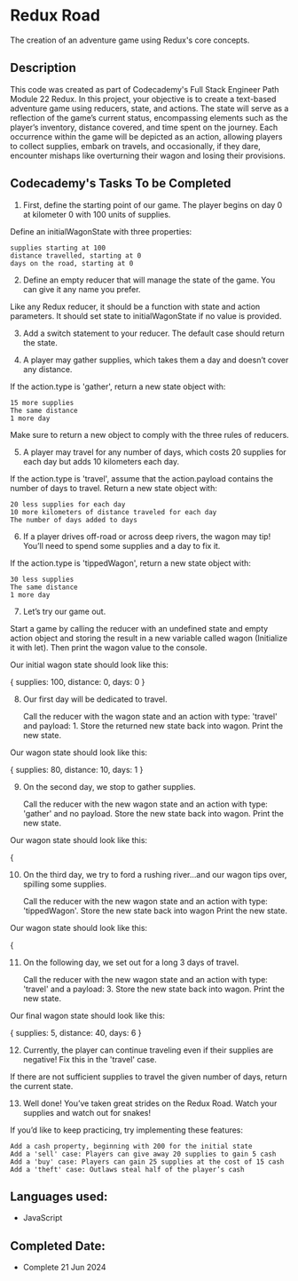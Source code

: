 # Redux Road
The creation of an adventure game using Redux's core concepts.

## Description
This code was created as part of Codecademy's Full Stack Engineer Path Module 22 Redux.
In this project, your objective is to create a text-based adventure game using reducers, state, and actions. The state will serve as a reflection of the game’s current status, encompassing elements such as the player’s inventory, distance covered, and time spent on the journey. Each occurrence within the game will be depicted as an action, allowing players to collect supplies, embark on travels, and occasionally, if they dare, encounter mishaps like overturning their wagon and losing their provisions.

## Codecademy's Tasks To be Completed
1. First, define the starting point of our game. The player begins on day 0 at kilometer 0 with 100 units of supplies.

Define an initialWagonState with three properties:

    supplies starting at 100
    distance travelled, starting at 0
    days on the road, starting at 0

2. Define an empty reducer that will manage the state of the game. You can give it any name you prefer.

Like any Redux reducer, it should be a function with state and action parameters. It should set state to initialWagonState if no value is provided.

3. Add a switch statement to your reducer. The default case should return the state.

4. A player may gather supplies, which takes them a day and doesn’t cover any distance.

If the action.type is 'gather', return a new state object with:

    15 more supplies
    The same distance
    1 more day

Make sure to return a new object to comply with the three rules of reducers.

5. A player may travel for any number of days, which costs 20 supplies for each day but adds 10 kilometers each day.

If the action.type is 'travel', assume that the action.payload contains the number of days to travel. Return a new state object with:

    20 less supplies for each day
    10 more kilometers of distance traveled for each day
    The number of days added to days

6. If a player drives off-road or across deep rivers, the wagon may tip! You’ll need to spend some supplies and a day to fix it.

If the action.type is 'tippedWagon', return a new state object with:

    30 less supplies
    The same distance
    1 more day

7. Let’s try our game out.

Start a game by calling the reducer with an undefined state and empty action object and storing the result in a new variable called wagon (Initialize it with let). Then print the wagon value to the console.

Our initial wagon state should look like this:

{
  supplies: 100,
  distance: 0,
  days: 0
}

8. Our first day will be dedicated to travel.

    Call the reducer with the wagon state and an action with type: 'travel' and payload: 1.
    Store the returned new state back into wagon.
    Print the new state.

Our wagon state should look like this:

{
  supplies: 80,
  distance: 10,
  days: 1
}

9. On the second day, we stop to gather supplies.

    Call the reducer with the new wagon state and an action with type: 'gather' and no payload.
    Store the new state back into wagon.
    Print the new state.

Our wagon state should look like this:

{

10. On the third day, we try to ford a rushing river…and our wagon tips over, spilling some supplies.

    Call the reducer with the new wagon state and an action with type: 'tippedWagon'.
    Store the new state back into wagon
    Print the new state.

Our wagon state should look like this:

{

11. On the following day, we set out for a long 3 days of travel.

    Call the reducer with the new wagon state and an action with type: 'travel' and a payload: 3.
    Store the new state back into wagon.
    Print the new state.

Our final wagon state should look like this:

{
  supplies: 5,
  distance: 40,
  days: 6
}

12. Currently, the player can continue traveling even if their supplies are negative! Fix this in the 'travel' case.

If there are not sufficient supplies to travel the given number of days, return the current state.

13. Well done! You’ve taken great strides on the Redux Road. Watch your supplies and watch out for snakes!

If you’d like to keep practicing, try implementing these features:

    Add a cash property, beginning with 200 for the initial state
    Add a 'sell' case: Players can give away 20 supplies to gain 5 cash
    Add a 'buy' case: Players can gain 25 supplies at the cost of 15 cash
    Add a 'theft' case: Outlaws steal half of the player’s cash



## Languages used:
* JavaScript
  
## Completed Date:
* Complete 21 Jun 2024
